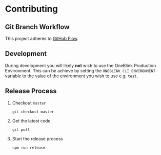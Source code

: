 # Contributing

## Git Branch Workflow

This project adheres to [GitHub Flow](https://guides.github.com/introduction/flow/).

## Development

During development you will likely **not** wish to use the OneBlink Production Environment. This can be achieve by setting the `ONEBLINK_CLI_ENVIRONMENT` variable to the value of the environment you wish to use e.g. `test`.

## Release Process

1. Checkout `master`

   ```
   git checkout master
   ```

1. Get the latest code

   ```
   git pull
   ```

1. Start the release process

   ```
   npm run release
   ```
